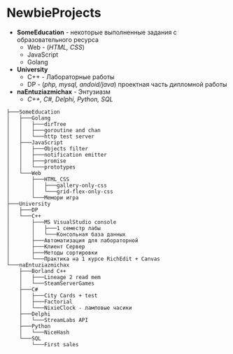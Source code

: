 # NewbieProjects

- **SomeEducation** - некоторые выполненные задания с образовательного ресурса
  - Web - (*HTML, CSS*) 
  - JavaScript
  - Golang
- **University**
  - С++ - Лабораторные работы
  - DP - (*php, mysql, andoid/java*) проектная часть дипломной работы
- **naEntuziazmichax** - Энтузиазм
  - *С++, C#, Delphi, Python, SQL*

```
├───SomeEducation
│	├───Golang
│	│	├───dirTree
│	│	├───goroutine and chan
│	│	└───http test server
│	├───JavaScript
│	│	├───Objects filter
│	│	├───notification emitter
│	│	├───promise
│	│	└───prototypes
│	└───Web
│		├───HTML_CSS
│		│	├───gallery-only-css
│		│	└───grid-flex-only-css
│		└───Мемори игра
├───University
│	├───DP
│	└───С++
│		├───MS VisualStudio console
│		│	├───1 семестр лабы
│		│	└───Консольная база данных
│		├───Автоматизация для лабораторной
│		├───Клиент Сервер
│		├───Методы сортировки
│		└───Практика на 1 курсе RichEdit + Canvas
└───naEntuziazmichax
	├───Borland С++
	│	├───Lineage 2 read mem
	│	└───SteamServerGames
	├───C#
	│	├───City Cards + test
	│	├───Factorial
	│	└───NixieClock - ламповые часики
	├───Delphi
	│	└───StreamLabs API
	├───Python
	│	└───NiceHash
	└───SQL
		└───First sales
```